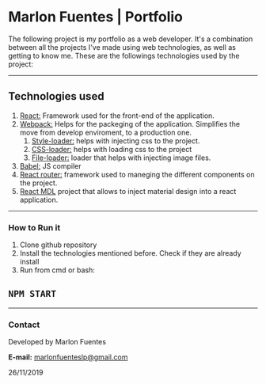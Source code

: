 # Marlon Fuentes | Portfolio

The following project is my portfolio as a web developer. It's a combination between all the projects I've made using web technologies, as well as getting to know me. These are the followings technologies used by the project:

___
## Technologies used

1.  [React:](https://es.reactjs.org/) Framework used for the front-end of the application. 
2. [Webpack:](https://webpack.js.org/) Helps for the packeging of the application. Simplifies the move from develop enviroment, to a production one. 
    1. [Style-loader:](https://github.com/webpack-contrib/style-loader) helps with injecting css to the project. 
    2. [CSS-loader:](https://github.com/webpack-contrib/css-loader) helps with loading css to the project 
    3. [File-loader:](https://github.com/webpack-contrib/file-loader) loader that helps with injecting image files.
3. [Babel:](https://babeljs.io/) JS compiler 
4. [React router:](https://reacttraining.com/react-router/web/guides/quick-start) framework used to maneging the different components on the project. 
5. [React MDL](https://tleunen.github.io/react-mdl/) project that allows to inject material design into a react application. 

___
### How to Run it
1. Clone github repository
2. Install the technologies mentioned before. Check if they are already install
3. Run from cmd or bash:

## `NPM START`

___
### Contact

Developed by Marlon Fuentes

**E-mail:** marlonfuenteslp@gmail.com

26/11/2019
